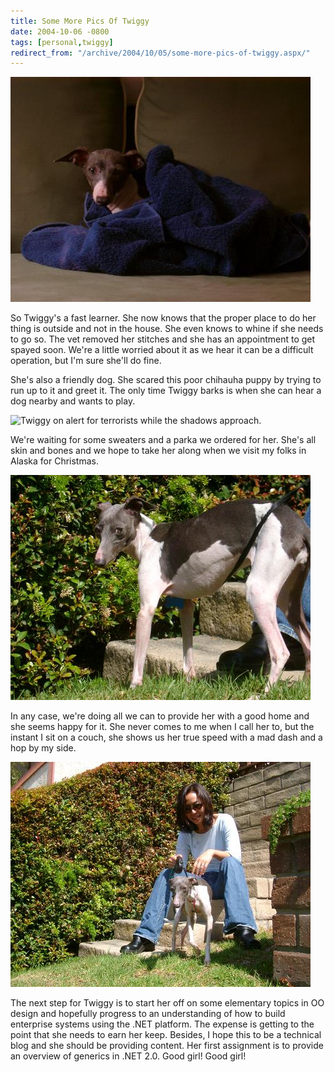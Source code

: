 ```yaml
---
title: Some More Pics Of Twiggy
date: 2004-10-06 -0800
tags: [personal,twiggy]
redirect_from: "/archive/2004/10/05/some-more-pics-of-twiggy.aspx/"
---
```


![Twiggy in her favorite spot](/images/Twiggy_Favorite_Spot.jpg) 

So Twiggy's a fast learner. She now knows that the proper place to do
her thing is outside and not in the house. She even knows to whine if
she needs to go so. The vet removed her stitches and she has an
appointment to get spayed soon. We're a little worried about it as we
hear it can be a difficult operation, but I'm sure she'll do fine.

She's also a friendly dog. She scared this poor chihauha puppy by trying
to run up to it and greet it. The only time Twiggy barks is when she can
hear a dog nearby and wants to play.

![Twiggy on alert for terrorists while the shadows approach.
](/images/TwiggyAlert.jpg)

We're waiting for some sweaters and a parka we ordered for her. She's
all skin and bones and we hope to take her along when we visit my folks
in Alaska for Christmas.

![Giving us the evil eye.](/images/TwiggyDeathGlare.jpg) 

In any case, we're doing all we can to provide her with a good home and
she seems happy for it. She never comes to me when I call her to, but
the instant I sit on a couch, she shows us her true speed with a mad
dash and a hop by my side.

![With her mommy.](/images/TwiggyWithMommy.jpg)

The next step for Twiggy is to start her off on some elementary topics
in OO design and hopefully progress to an understanding of how to build
enterprise systems using the .NET platform. The expense is getting to
the point that she needs to earn her keep. Besides, I hope this to be a
technical blog and she should be providing content. Her first assignment
is to provide an overview of generics in .NET 2.0. Good girl! Good girl!
